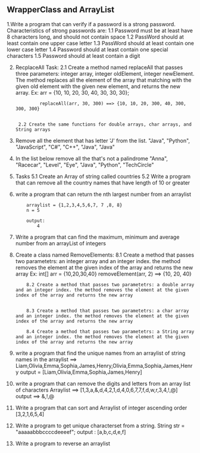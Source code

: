 ## WrapperClass and ArrayList

1.Write a program that can verify if a password is a strong password. Characteristics of strong passwords are:
        1.1 Password must be at least have 8 characters long, and should not contain space
        1.2 PassWord should at least contain one upper case letter
        1.3 PassWord should at least contain one lower case letter
        1.4 Password should at least contain one special characters
        1.5 Password should at least contain a digit


2. RecplaceAll Task:
		2.1 Create a method named replaceAll that passes three parameters: integer array, integer oldElement, integer newElement. The method replaces all the element of the array that matching with the given old element with the given new element, and returns the new array.
			Ex:
				arr = {10, 10, 20, 30, 40, 30, 30, 30};

				replaceAll(arr, 30, 300) ==> {10, 10, 20, 300, 40, 300, 300, 300}


		2.2 Create the same functions for double arrays, char arrays, and String arrays

3. Remove all the element that has letter 'J' from the list. 
   "Java", "Python", "JavaScript", "C#", "C++", "Java", "Java"

4. In the list below remove all the that's not a palindrome
   "Anna", "Racecar", "Level", "Eye", "Java", "Python", "TechCircle"

5. Tasks
    5.1 Create an Array of string called countries
    5.2 Write a program that can remove all the country names that have length of 10 or greater

6.  write a program that can return the nth largest number from an arraylist

			arraylist = {1,2,3,4,5,6,7, 7 ,8, 8}
			n = 5

			output:
				4

7. Write a program that can find the maximum, minimum and average number from an arrayList of integers

8.  Create a class named RemoveElements:
			8.1 Create a method that passes two parametetrs: an integer array and an integer index. the method removes the element at the given index of the array and returns the new array
					Ex:
						int[] arr = {10,20,30,40}
						removeElement(arr, 2) ==> {10, 20, 40}

			8.2 Create a method that passes two parametetrs: a double array and an integer index. the method removes the element at the given index of the array and returns the new array


			8.3 Create a method that passes two parametetrs: a char array and an integer index. the method removes the element at the given index of the array and returns the new array

			8.4 Create a method that passes two parametetrs: a String array and an integer index. the method removes the element at the given index of the array and returns the new array


9. write a program that find the unique names from an arraylist of string
                names in the arraylist ==> Liam,Olivia,Emma,Sophia,James,Henry,Olivia,Emma,Sophia,James,Henry
                output = [Liam,Olivia,Emma,Sophia,James,Henry]

10. write a program that can remove the digits and letters from an array list of characters
             Arraylist ==> [1,3,a,&,d,4,2,1,d,4,0,6,7,7,f,d,w,r,3,4,!,@]
             output ==> &,!,@
        
11. Write a program that can sort and Arraylist of integer ascending order
            [3,2,1,6,5,4]

12. Write a program to get unique characterset from a string.
           String str = "aaaaabbbccccdeeeef";
           output : [a,b,c,d,e,f]
        
13. Write a program to reverse an arraylist

